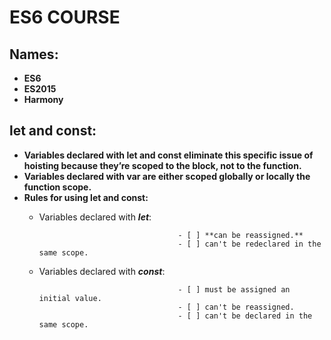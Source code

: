 # **ES6 COURSE**

## **Names:**
- **ES6**
- **ES2015**
- **Harmony**

## **let and const:**
- **Variables declared with let and const eliminate this specific issue of hoisting because they’re scoped to the block, not to the function.**
- **Variables declared with var are either scoped globally or locally the function scope.**
- **Rules for using let and const:**
    - Variables declared with **_let_**:
    
                                         - [ ] **can be reassigned.**                    
                                         - [ ] can't be redeclared in the same scope. 
    - Variables declared with **_const_**:
    
                                         - [ ] must be assigned an initial value.
                                         - [ ] can't be reassigned.
                                         - [ ] can't be declared in the same scope.

